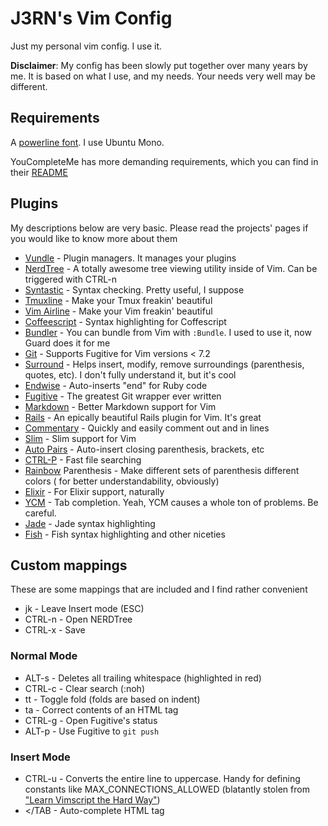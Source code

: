 # J3RN's Vim Config

Just my personal vim config. I use it.

**Disclaimer**: My config has been slowly put together over many years by me. It is based on what I use, and my needs. Your needs very well may be different.

## Requirements

A [powerline font](https://github.com/powerline/fonts). I use Ubuntu Mono.

YouCompleteMe has more demanding requirements, which you can find in their [README](https://github.com/Valloric/YouCompleteMe/blob/master/README.md)

## Plugins
My descriptions below are very basic. Please read the projects' pages if you
would like to know more about them

- [Vundle](https://github.com/gmarik/Vundle.vim) - Plugin managers. It manages your plugins
- [NerdTree](https://github.com/scrooloose/nerdtree) - A totally awesome tree viewing utility inside of Vim. Can be triggered with CTRL-n
- [Syntastic](https://github.com/scrooloose/syntastic) - Syntax checking. Pretty useful, I suppose
- [Tmuxline](https://github.com/edkolev/tmuxline.vim) - Make your Tmux freakin' beautiful
- [Vim Airline](https://github.com/bling/vim-airline) - Make your Vim freakin' beautiful
- [Coffeescript](https://github.com/kchmck/vim-coffee-script) - Syntax highlighting for Coffescript
- [Bundler](https://github.com/tpope/vim-bundler) - You can bundle from Vim with `:Bundle`. I used to use it, now Guard does it for me
- [Git](https://github.com/tpope/vim-git) - Supports Fugitive for Vim versions < 7.2
- [Surround](https://github.com/tpope/vim-surround) - Helps insert, modify, remove surroundings (parenthesis, quotes, etc). I don't fully understand it, but it's cool
- [Endwise](https://github.com/tpope/vim-endwise) - Auto-inserts "end" for Ruby code
- [Fugitive](https://github.com/tpope/vim-fugitive) - The greatest Git wrapper ever written
- [Markdown](https://github.com/tpope/vim-markdown) - Better Markdown support for Vim
- [Rails](https://github.com/tpope/vim-rails) - An epically beautiful Rails plugin for Vim. It's great
- [Commentary](https://github.com/tpope/vim-commentary) - Quickly and easily comment out and in lines
- [Slim](https://github.com/slim-template/vim-slim) - Slim support for Vim
- [Auto Pairs](https://github.com/jiangmiao/auto-pairs) - Auto-insert closing parenthesis, brackets, etc
- [CTRL-P](https://github.com/kien/ctrlp.vim) - Fast file searching
- [Rainbow](https://github.com/luochen1990/rainbow) Parenthesis - Make different sets of parenthesis different colors ( for better understandability, obviously)
- [Elixir](https://github.com/elixir-lang/vim-elixir) - For Elixir support, naturally
- [YCM](https://github.com/Valloric/YouCompleteMe) - Tab completion. Yeah, YCM causes a whole ton of problems. Be careful.
- [Jade](https://github.com/digitaltoad/vim-jade) - Jade syntax highlighting
- [Fish](http://github.com/dag/vim-fish) - Fish syntax highlighting and other niceties

## Custom mappings
These are some mappings that are included and I find rather convenient

- jk - Leave Insert mode (ESC)
- CTRL-n - Open NERDTree
- CTRL-x - Save

### Normal Mode
- ALT-s - Deletes all trailing whitespace (highlighted in red)
- CTRL-c - Clear search (:noh)
- tt - Toggle fold (folds are based on indent)
- ta - Correct contents of an HTML tag
- CTRL-g - Open Fugitive's status
- ALT-p - Use Fugitive to `git push`

### Insert Mode
- CTRL-u - Converts the entire line to uppercase. Handy for defining constants like MAX_CONNECTIONS_ALLOWED (blatantly stolen from ["Learn Vimscript the Hard Way"](http://learnvimscriptthehardway.stevelosh.com))
- </TAB - Auto-complete HTML tag
